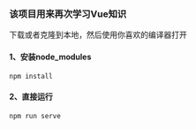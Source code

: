 ### 该项目用来再次学习Vue知识

下载或者克隆到本地，然后使用你喜欢的编译器打开

#### 1、安装node_modules
```
npm install
```

#### 2、直接运行
```
npm run serve
```

